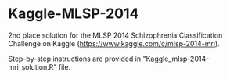 Kaggle-MLSP-2014
================

2nd place solution for the MLSP 2014 Schizophrenia Classification Challenge on Kaggle (https://www.kaggle.com/c/mlsp-2014-mri).

Step-by-step instructions are provided in "Kaggle_mlsp-2014-mri_solution.R" file.
